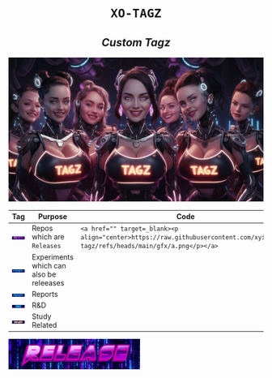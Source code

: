 
<h1 align="center"><code>XO-TAGZ</code></h1>
<h2 align="center"><i>Custom Tagz</i></h2>

![](./gfx/x.jpeg)

Tag | Purpose | Code
--- | --- | ---
![](./gfx/a.png) | Repos which are `Releases` | `<a href="" target=_blank><p align="center>https://raw.githubusercontent.com/xyizko/xo-tagz/refs/heads/main/gfx/a.png</p></a>`
![](./gfx/e.png) | Experiments which can also be releeases
![](./gfx/o.png) | Reports 
![](./gfx/r.png) | R&D 
![](./gfx/s.png) | Study Related


<p align="center>
<a href="https://x.com/xyizko" target=_blank>
<img src="https://raw.githubusercontent.com/xyizko/xo-tagz/refs/heads/main/gfx/a.png">
</a>
</p>